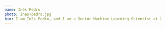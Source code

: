 ```yaml
---
name: Inês Pedro
photo: ines-pedro.jpg
bio: I am Inês Pedro, and I am a Senior Machine Learning Scientist at Zendesk (joined with the acquisition of Cleverly, a Portuguese startup) working on Natural Language Processing problems. I have a background in Applied Mathematics and Computation, and I have been co-organizing the Deep Learning Sessions since 2020. I enjoy spending time at the beach, playing tennis and reading.
---
```

